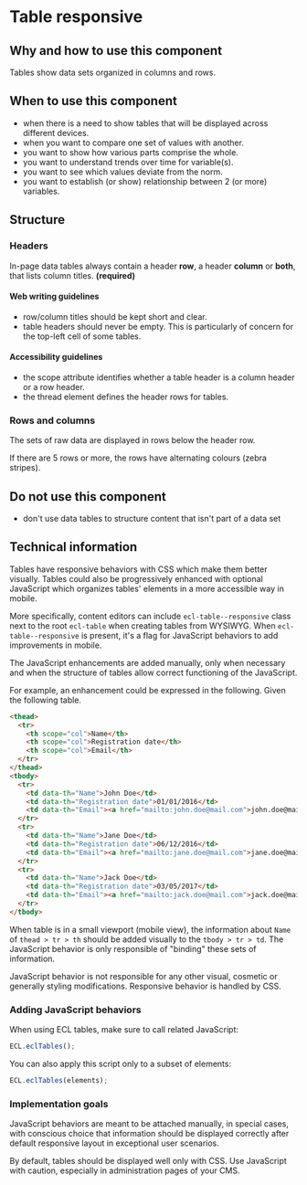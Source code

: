 # Table responsive

## Why and how to use this component

Tables show data sets organized in columns and rows.

## When to use this component

* when there is a need to show tables that will be displayed across different
  devices.
* when you want to compare one set of values with another.
* you want to show how various parts comprise the whole.
* you want to understand trends over time for variable(s).
* you want to see which values deviate from the norm.
* you want to establish (or show) relationship between 2 (or more) variables.

## Structure

### Headers

In-page data tables always contain a header **row**, a header **column** or
**both**, that lists column titles. **(required)**

#### Web writing guidelines

* row/column titles should be kept short and clear.
* table headers should never be empty. This is particularly of concern for the
  top-left cell of some tables.

#### Accessibility guidelines

* the scope attribute identifies whether a table header is a column header or a
  row header.
* the thread element defines the header rows for tables.

### Rows and columns

The sets of raw data are displayed in rows below the header row.

If there are 5 rows or more, the rows have alternating colours (zebra stripes).

## Do not use this component

* don't use data tables to structure content that isn't part of a data set

## Technical information

Tables have responsive behaviors with CSS which make them better visually.
Tables could also be progressively enhanced with optional JavaScript which
organizes tables' elements in a more accessible way in mobile.

More specifically, content editors can include `ecl-table--responsive` class
next to the root `ecl-table` when creating tables from WYSIWYG. When
`ecl-table--responsive` is present, it's a flag for JavaScript behaviors to add
improvements in mobile.

The JavaScript enhancements are added manually, only when necessary and when the
structure of tables allow correct functioning of the JavaScript.

For example, an enhancement could be expressed in the following. Given the
following table.

```html
<thead>
  <tr>
    <th scope="col">Name</th>
    <th scope="col">Registration date</th>
    <th scope="col">Email</th>
  </tr>
</thead>
<tbody>
  <tr>
    <td data-th="Name">John Doe</td>
    <td data-th="Registration date">01/01/2016</td>
    <td data-th="Email"><a href="mailto:john.doe@mail.com">john.doe@mail.com</a></td>
  </tr>
  <tr>
    <td data-th="Name">Jane Doe</td>
    <td data-th="Registration date">06/12/2016</td>
    <td data-th="Email"><a href="mailto:jane.doe@mail.com">jane.doe@mail.com</a></td>
  </tr>
  <tr>
    <td data-th="Name">Jack Doe</td>
    <td data-th="Registration date">03/05/2017</td>
    <td data-th="Email"><a href="mailto:jack.doe@mail.com">jack.doe@mail.com</a></td>
  </tr>
</tbody>
```

When table is in a small viewport (mobile view), the information about `Name` of
`thead > tr > th` should be added visually to the `tbody > tr > td`. The
JavaScript behavior is only responsible of "binding" these sets of information.

JavaScript behavior is not responsible for any other visual, cosmetic or
generally styling modifications. Responsive behavior is handled by CSS.

### Adding JavaScript behaviors

When using ECL tables, make sure to call related JavaScript:

```javascript
ECL.eclTables();
```

You can also apply this script only to a subset of elements:

```javascript
ECL.eclTables(elements);
```

### Implementation goals

JavaScript behaviors are meant to be attached manually, in special cases, with
conscious choice that information should be displayed correctly after default
responsive layout in exceptional user scenarios.

By default, tables should be displayed well only with CSS. Use JavaScript with
caution, especially in administration pages of your CMS.
